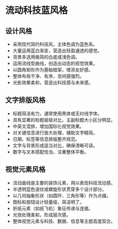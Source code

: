  # 流动科技蓝风格
## 设计风格
- 采用现代简约科技风，主体色调为蓝色系。
- 大量运用蓝白渐变，营造出轻盈通透的感觉。
- 背景多选用极简的白底或浅色调。
- 运用流线型曲线，创造出动态的视觉效果。
- 以圆角矩形作为基础框架，增添友好感。
- 整体布局干净、有序，空间感强烈。
- 光影效果柔和，营造出科技感与未来感。

## 文字排版风格
- 标题简洁有力，通常使用黑体或无衬线字体。
- 具有显著的标题层级对比，主副标题大小区分明显。
- 中英文混排，增加国际化视觉效果。
- 对关键信息进行放大处理，辅助文字精简。
- 日期、标签等信息排版整齐规范。
- 文字与背景形成适当对比，确保清晰可读。
- 数字与文本搭配恰当，注重整体平衡。

## 视觉元素风格
- 流动曲线是主要的装饰元素，用以表现科技流动感。
- 半透明蓝色波纹或螺旋形状贯穿多个设计部分。
- 以几何抽象形状（如圆环、三角形等）作为点缀。
- 图标和按钮设计轻量级，简洁明了。
- 折纸元素（如纸飞机）象征传递与连接。
- 光效处理柔和，形成层次感。
- 整体视觉元素与科技、数据、信息等主题高度契合。 
